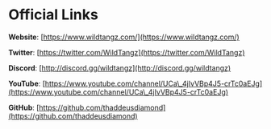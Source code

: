 # Official Links

**Website**: [https://www.wildtangz.com/](https://www.wildtangz.com/)

**Twitter**: [https://twitter.com/WildTangz](https://twitter.com/WildTangz)

**Discord**: [http://discord.gg/wildtangz](http://discord.gg/wildtangz)

**YouTube**: [https://www.youtube.com/channel/UCa\_4jIvVBp4J5-crTc0aEJg](https://www.youtube.com/channel/UCa\_4jIvVBp4J5-crTc0aEJg)

**GitHub**: [https://github.com/thaddeusdiamond](https://github.com/thaddeusdiamond)

